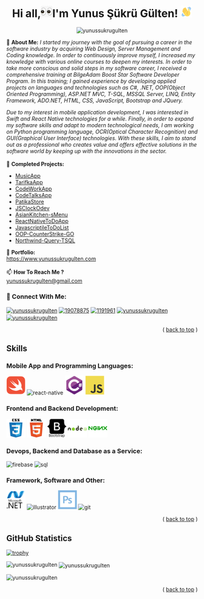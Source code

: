 <h1 align="center">Hi all,<img src="https://github.com/yunussukrugulten/yunussukrugulten/blob/main/Eyes.png" alt="eyes" width=30 height=30 /<br>I'm Yunus Şükrü Gülten! <img src="https://github.com/yunussukrugulten/yunussukrugulten/blob/main/Hello.gif?raw=true" alt="hello" width=30 height=30 /></h1>

<p align="center">
<img src="https://komarev.com/ghpvc/?username=yunussukrugulten&label=Profile%20views&color=0e75b6&style=flat" alt="yunussukrugulten" />
</p>

💬 <b>About Me:</b> <i>I started my journey with the goal of pursuing a career in the software industry by acquiring Web Design, Server Management and Coding knowledge. In order to continuously improve myself, I increased my knowledge with various online courses to deepen my interests. In order to take more conscious and solid steps in my software career, I received a comprehensive training at BilgeAdam Boost Star Software Developer Program. In this training; I gained experience by developing applied projects on languages and technologies such as C#, .NET, OOP(Object Oriented Programming), ASP.NET MVC, T-SQL, MSSQL Server, LINQ, Entity Framework, ADO.NET, HTML, CSS, JavaScript, Bootstrap and JQuery.

Due to my interest in mobile application development, I was interested in Swift and React Native technologies for a while. Finally, in order to expand my software skills and adapt to modern technological needs, I am working on Python programming language, OCR(Optical Character Recognition) and GUI(Graphical User Interface) technologies. With these skills, I aim to stand out as a professional who creates value and offers effective solutions in the software world by keeping up with the innovations in the sector.</i>
<br><br>
🔭 <b>Completed Projects:</b>
<ul>
<li><a href="https://github.com/yunussukrugulten/MusicApp" target="blank">MusicApp</a></li>
<li><a href="https://github.com/yunussukrugulten/TarifkaApp" target="blank">TarifkaApp</a></li>
<li><a href="https://github.com/yunussukrugulten/CodeWorkApp" target="blank">CodeWorkApp</a></li>
<li><a href="https://github.com/yunussukrugulten/CodeTalksApp" target="blank">CodeTalksApp</a></li>
<li><a href="https://github.com/yunussukrugulten/PatikaStore" target="blank">PatikaStore</a></li>
<li><a href="https://github.com/yunussukrugulten/JSClockOdev" target="blank">JSClockOdev</a></li>
<li><a href="https://github.com/yunussukrugulten/AsianKitchen-sMenu" target="blank">AsianKitchen-sMenu</a></li>
<li><a href="https://github.com/yunussukrugulten/ReactNativeToDoApp" target="blank">ReactNativeToDoApp</a></li>
<li><a href="https://github.com/yunussukrugulten/JavascriptileToDoList" target="blank">JavascriptileToDoList</a></li>
<li><a href="https://github.com/yunussukrugulten/OOP-CounterStrike-GO" target="blank">OOP-CounterStrike-GO</a></li>
<li><a href="https://github.com/yunussukrugulten/Northwind-Query-TSQL" target="blank">Northwind-Query-TSQL</a></li>
</ul>

🎨 <b>Portfolio:</b><br>
<a href="https://www.yunussukrugulten.com/" target="_blank">https://www.yunussukrugulten.com</a>
<br><br>
📫 <b>How To Reach Me ?</b><br>
<a href="mailto:yunussukrugulten@gmail.com">yunussukrugulten@gmail.com</a>

<h3 align="left">🔗 Connect With Me:</h3>
<p align="left">
<a href="https://linkedin.com/in/yunussukrugulten" target="blank"><img align="center" src="https://raw.githubusercontent.com/rahuldkjain/github-profile-readme-generator/master/src/images/icons/Social/linked-in-alt.svg" alt="yunussukrugulten" height="25" width="25" /></a>
<a href="https://stackoverflow.com/users/19078875" target="blank"><img align="center" src="https://raw.githubusercontent.com/rahuldkjain/github-profile-readme-generator/master/src/images/icons/Social/stack-overflow.svg" alt="19078875" height="25" width="25" /></a>  
<a href="https://meta.stackexchange.com/users/1191961" target="blank"><img align="center" src="https://upload.wikimedia.org/wikipedia/commons/thumb/e/e0/Stack_Exchange_icon.svg/768px-Stack_Exchange_icon.svg.png?20190928184426" alt="1191961" height="25" width="25" /></a>  
<a href="https://instagram.com/yunussukrugulten" target="blank"><img align="center" src="https://raw.githubusercontent.com/rahuldkjain/github-profile-readme-generator/master/src/images/icons/Social/instagram.svg" alt="yunussukrugulten" height="25" width="25" /></a>
<a href="https://www.hackerrank.com/yunussukrugulten" target="blank"><img align="center" src="https://raw.githubusercontent.com/rahuldkjain/github-profile-readme-generator/master/src/images/icons/Social/hackerrank.svg" alt="yunussukrugulten" height="25" width="25" /></a>
</p>

<p align="right">( <a href="#top">back to top</a> )</p>

<h2 align="left">Skills</h2>

<h3 align="left">Mobile App and Programming Languages:</h3>
<p align="left">
  <img src="https://raw.githubusercontent.com/devicons/devicon/master/icons/swift/swift-original.svg" alt="swift" width="50" height="50"/>
  <img src="https://reactnative.dev/img/header_logo.svg" alt="react-native" width="50" height="50"/>
  <img src="https://raw.githubusercontent.com/devicons/devicon/master/icons/csharp/csharp-original.svg" alt="csharp" width="50" height="50"/>
  <img src="https://raw.githubusercontent.com/devicons/devicon/master/icons/javascript/javascript-original.svg" alt="javascript" width="50" height="50"/>
</p>

<h3 align="left">Frontend and Backend Development:</h3>
<p align="left">  
 <img src="https://raw.githubusercontent.com/devicons/devicon/master/icons/css3/css3-original-wordmark.svg" alt="css3" width="50" height="50"/>
 <img src="https://raw.githubusercontent.com/devicons/devicon/master/icons/html5/html5-original-wordmark.svg" alt="html5" width="50" height="50"/>
 <img src="https://raw.githubusercontent.com/devicons/devicon/master/icons/bootstrap/bootstrap-plain-wordmark.svg" alt="bootstrap" width="50" height="50"/>
 <img src="https://raw.githubusercontent.com/devicons/devicon/master/icons/nodejs/nodejs-original-wordmark.svg" alt="nodejs" width="50" height="50"/>
 <img src="https://raw.githubusercontent.com/devicons/devicon/master/icons/nginx/nginx-original.svg" alt="nginx" width="50" height="50"/> 
</p>

<h3 align="left">Devops, Backend and Database as a Service:</h3>
<p align="left">
   <img src="https://www.vectorlogo.zone/logos/firebase/firebase-icon.svg" alt="firebase" width="50" height="50"/>
   <img src="https://www.svgrepo.com/show/303229/microsoft-sql-server-logo.svg" alt="sql" width="50" height="50"/>
</p>
  

<h3 align="left">Framework, Software and Other:</h3>
<p align="left">
     <img src="https://raw.githubusercontent.com/devicons/devicon/master/icons/dot-net/dot-net-original-wordmark.svg" alt="dotnet" width="50" height="50"/>
     <img src="https://www.vectorlogo.zone/logos/adobe_illustrator/adobe_illustrator-icon.svg" alt="illustrator" width="50" height="50"/>
     <img src="https://raw.githubusercontent.com/devicons/devicon/master/icons/photoshop/photoshop-line.svg" alt="photoshop" width="50" height="50"/>
     <img src="https://www.vectorlogo.zone/logos/git-scm/git-scm-icon.svg" alt="git" width="50" height="50"/> 
</p>


<p align="right">( <a href="#top">back to top</a> )</p>

<h2 align="left">GitHub Statistics</h2>

[![trophy](https://github-profile-trophy.vercel.app/?username=yunussukrugulten&row=2&column=3)](https://github.com/ryo-ma/github-profile-trophy)

<p><img align="left" src="https://github-readme-stats.vercel.app/api/top-langs?username=yunussukrugulten&show_icons=true&locale=en&layout=compact" alt="yunussukrugulten" /></p>

<p>&nbsp;<img align="center" src="https://github-readme-stats.vercel.app/api?username=yunussukrugulten&show_icons=true&locale=en" alt="yunussukrugulten" /></p>

<p><img align="center" src="https://github-readme-streak-stats.herokuapp.com/?user=yunussukrugulten&" alt="yunussukrugulten" /></p>

<p align="right">( <a href="#top">back to top</a> )</p>
